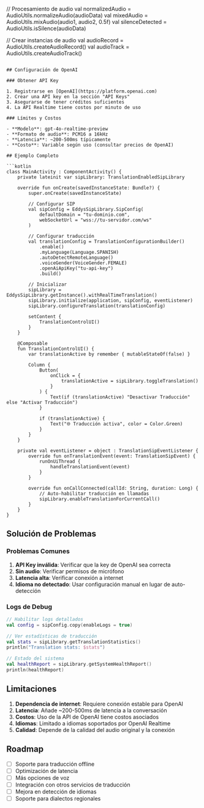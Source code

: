 // Procesamiento de audio
val normalizedAudio = AudioUtils.normalizeAudio(audioData)
val mixedAudio = AudioUtils.mixAudio(audio1, audio2, 0.5f)
val silenceDetected = AudioUtils.isSilence(audioData)

// Crear instancias de audio
val audioRecord = AudioUtils.createAudioRecord()
val audioTrack = AudioUtils.createAudioTrack()
```

## Configuración de OpenAI

### Obtener API Key

1. Registrarse en [OpenAI](https://platform.openai.com)
2. Crear una API key en la sección "API Keys"
3. Asegurarse de tener créditos suficientes
4. La API Realtime tiene costos por minuto de uso

### Límites y Costos

- **Modelo**: gpt-4o-realtime-preview
- **Formato de audio**: PCM16 a 16kHz
- **Latencia**: ~200-500ms típicamente
- **Costo**: Variable según uso (consultar precios de OpenAI)

## Ejemplo Completo

```kotlin
class MainActivity : ComponentActivity() {
    private lateinit var sipLibrary: TranslationEnabledSipLibrary
    
    override fun onCreate(savedInstanceState: Bundle?) {
        super.onCreate(savedInstanceState)
        
        // Configurar SIP
        val sipConfig = EddysSipLibrary.SipConfig(
            defaultDomain = "tu-dominio.com",
            webSocketUrl = "wss://tu-servidor.com/ws"
        )
        
        // Configurar traducción
        val translationConfig = TranslationConfigurationBuilder()
            .enable()
            .myLanguage(Language.SPANISH)
            .autoDetectRemoteLanguage()
            .voiceGender(VoiceGender.FEMALE)
            .openAiApiKey("tu-api-key")
            .build()
        
        // Inicializar
        sipLibrary = EddysSipLibrary.getInstance().withRealTimeTranslation()
        sipLibrary.initialize(application, sipConfig, eventListener)
        sipLibrary.configureTranslation(translationConfig)
        
        setContent {
            TranslationControlUI()
        }
    }
    
    @Composable
    fun TranslationControlUI() {
        var translationActive by remember { mutableStateOf(false) }
        
        Column {
            Button(
                onClick = {
                    translationActive = sipLibrary.toggleTranslation()
                }
            ) {
                Text(if (translationActive) "Desactivar Traducción" else "Activar Traducción")
            }
            
            if (translationActive) {
                Text("🌐 Traducción activa", color = Color.Green)
            }
        }
    }
    
    private val eventListener = object : TranslationSipEventListener {
        override fun onTranslationEvent(event: TranslationSipEvent) {
            runOnUiThread {
                handleTranslationEvent(event)
            }
        }
        
        override fun onCallConnected(callId: String, duration: Long) {
            // Auto-habilitar traducción en llamadas
            sipLibrary.enableTranslationForCurrentCall()
        }
    }
}
```

## Solución de Problemas

### Problemas Comunes

1. **API Key inválida**: Verificar que la key de OpenAI sea correcta
2. **Sin audio**: Verificar permisos de micrófono
3. **Latencia alta**: Verificar conexión a internet
4. **Idioma no detectado**: Usar configuración manual en lugar de auto-detección

### Logs de Debug

```kotlin
// Habilitar logs detallados
val config = sipConfig.copy(enableLogs = true)

// Ver estadísticas de traducción
val stats = sipLibrary.getTranslationStatistics()
println("Translation stats: $stats")

// Estado del sistema
val healthReport = sipLibrary.getSystemHealthReport()
println(healthReport)
```

## Limitaciones

1. **Dependencia de internet**: Requiere conexión estable para OpenAI
2. **Latencia**: Añade ~200-500ms de latencia a la conversación
3. **Costos**: Uso de la API de OpenAI tiene costos asociados
4. **Idiomas**: Limitado a idiomas soportados por OpenAI Realtime
5. **Calidad**: Depende de la calidad del audio original y la conexión

## Roadmap

- [ ] Soporte para traducción offline
- [ ] Optimización de latencia
- [ ] Más opciones de voz
- [ ] Integración con otros servicios de traducción
- [ ] Mejora en detección de idiomas
- [ ] Soporte para dialectos regionales
